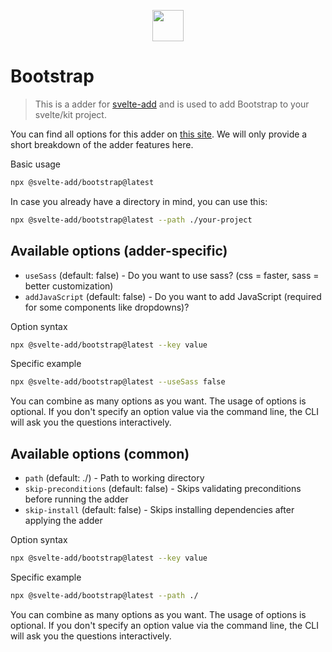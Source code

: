
<p align="center">
    <img src="https://svelte-add.com/adder/bootstrap/logo.svg" height="50" />
</p>

# Bootstrap

> This is a adder for [svelte-add](https://svelte-add.com) and is used to add Bootstrap to your svelte/kit project.

You can find all options for this adder on [this site](https://svelte-add.com/adder/bootstrap). We will only provide a short breakdown of the adder features here.

Basic usage
```sh
npx @svelte-add/bootstrap@latest
```

In case you already have a directory in mind, you can use this:
```sh
npx @svelte-add/bootstrap@latest --path ./your-project
```


## Available options (adder-specific)

    
- `useSass` (default: false) - Do you want to use sass? (css = faster, sass = better customization)
- `addJavaScript` (default: false) - Do you want to add JavaScript (required for some components like dropdowns)?


Option syntax
```sh
npx @svelte-add/bootstrap@latest --key value
```

Specific example
```sh
npx @svelte-add/bootstrap@latest --useSass false
```

You can combine as many options as you want. The usage of options is optional. If you don't specify an option value via the command line, the CLI will ask you the questions interactively.



## Available options (common)

    
- `path` (default: ./) - Path to working directory
- `skip-preconditions` (default: false) - Skips validating preconditions before running the adder
- `skip-install` (default: false) - Skips installing dependencies after applying the adder


Option syntax
```sh
npx @svelte-add/bootstrap@latest --key value
```

Specific example
```sh
npx @svelte-add/bootstrap@latest --path ./
```

You can combine as many options as you want. The usage of options is optional. If you don't specify an option value via the command line, the CLI will ask you the questions interactively.

